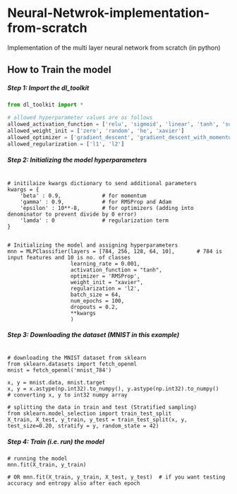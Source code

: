 # Neural-Netwrok-implementation-from-scratch
Implementation of the multi layer neural network from scratch (in python)

## How to Train the model

##### Step 1: Import the dl_toolkit
```python
from dl_toolkit import *

# allowed hyperparameter values are as follows
allowed_activation_function = ['relu', 'sigmoid', 'linear', 'tanh', 'softmax']
allowed_weight_init = ['zero', 'random', 'he', 'xavier']
allowed_optimizer = ['gradient_descent', 'gradient_descent_with_momentum', 'NAG', 'AdaGrad', 'RMSProp', 'Adam']
allowed_regularization = ['l1', 'l2']

```
##### Step 2: Initializing the model hyperparameters 
```python3

# initilaize kwargs dictionary to send additional parameters
kwargs = {
    'beta' : 0.9,             # for momentum
    'gamma' : 0.9,            # for RMSProp and Adam
    'epsilon' : 10**-8,       # for optimizers (adding into denominator to prevent divide by 0 error)
    'lamda' : 0               # regularization term
}  


# Initializing the model and assigning hyperparameters
mnn = MLPClassifier(layers = [784, 256, 128, 64, 10],       # 784 is input features and 10 is no. of classes
                    learning_rate = 0.001, 
                    activation_function = "tanh", 
                    optimizer = 'RMSProp',
                    weight_init = "xavier", 
                    regularization = 'l2',
                    batch_size = 64, 
                    num_epochs = 100,
                    dropouts = 0.2, 
                    **kwargs
                    )

```
##### Step 3: Downloading the dataset (MNIST in this example)
```python3

# downloading the MNIST dataset from sklearn
from sklearn.datasets import fetch_openml
mnist = fetch_openml('mnist_784')

x, y = mnist.data, mnist.target
x, y = x.astype(np.int32).to_numpy(), y.astype(np.int32).to_numpy()   # converting x, y to int32 numpy array

# splitting the data in train and test (Stratified sampling)
from sklearn.model_selection import train_test_split
X_train, X_test, y_train, y_test = train_test_split(x, y, test_size=0.20, stratify = y, random_state = 42)

```

##### Step 4: Train (i.e. run) the model
```python3
# running the model
mnn.fit(X_train, y_train)

# OR mnn.fit(X_train, y_train, X_test, y_test)  # if you want testing accuracy and entropy also after each epoch

```

